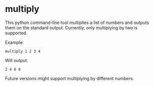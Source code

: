 multiply
========

This python command-line tool multiplies a list of numbers and outputs them on the standard output. Currently, only multiplying by two is supported.

Example:

    multiply 1 2 3 4

Will output:

    2 4 6 8

Future versions might support multiplying by different numbers.

